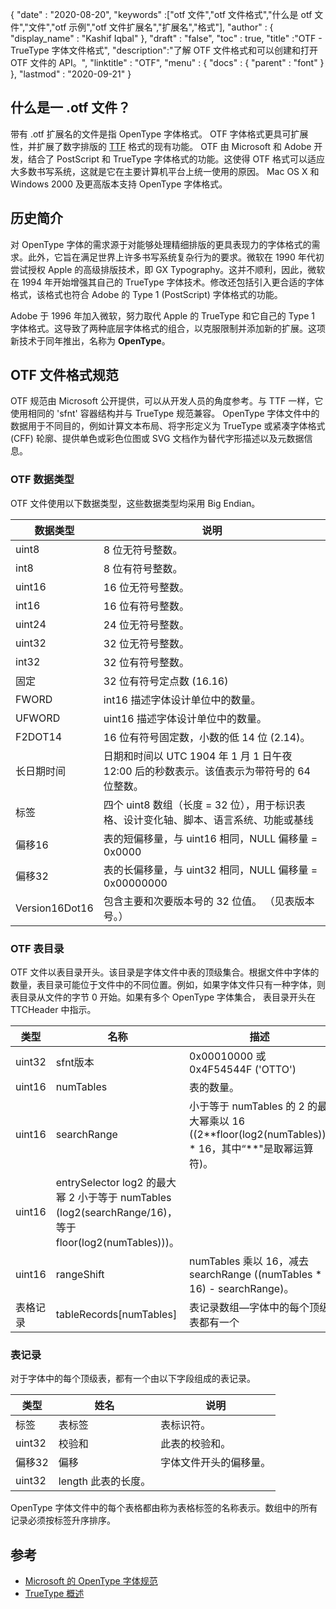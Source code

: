 {
  "date" : "2020-08-20",
  "keywords" :["otf 文件","otf 文件格式","什么是 otf 文件","文件","otf 示例","otf 文件扩展名","扩展名","格式"],
  "author" : {
    "display_name" : "Kashif Iqbal"
},
  "draft" : "false",
  "toc" : true,
  "title" :"OTF - TrueType 字体文件格式",
  "description":"了解 OTF 文件格式和可以创建和打开 OTF 文件的 API。",
  "linktitle" : "OTF",
  "menu" : {
    "docs" : {
      "parent" : "font"
}
},
  "lastmod" : "2020-09-21"
}

## 什么是一 .otf 文件？

带有 .otf 扩展名的文件是指 OpenType 字体格式。 OTF 字体格式更具可扩展性，并扩展了数字排版的 [TTF](/zh/font/ttf/) 格式的现有功能。 OTF 由 Microsoft 和 Adobe 开发，结合了 PostScript 和 TrueType 字体格式的功能。这使得 OTF 格式可以适应大多数书写系统，这就是它在主要计算机平台上统一使用的原因。 Mac OS X 和 Windows 2000 及更高版本支持 OpenType 字体格式。

## 历史简介

对 OpenType 字体的需求源于对能够处理精细排版的更具表现力的字体格式的需求。此外，它旨在满足世界上许多书写系统复杂行为的要求。微软在 1990 年代初尝试授权 Apple 的高级排版技术，即 GX Typography。这并不顺利，因此，微软在 1994 年开始增强其自己的 TrueType 字体技术。修改还包括引入更合适的字体格式，该格式也符合 Adobe 的 Type 1 (PostScript) 字体格式的功能。

Adobe 于 1996 年加入微软，努力取代 Apple 的 TrueType 和它自己的 Type 1 字体格式。这导致了两种底层字体格式的组合，以克服限制并添加新的扩展。这项新技术于同年推出，名称为 **OpenType**。

## OTF 文件格式规范

OTF 规范由 Microsoft 公开提供，可以从开发人员的角度参考。与 TTF 一样，它使用相同的 'sfnt' 容器结构并与 TrueType 规范兼容。 OpenType 字体文件中的数据用于不同目的，例如计算文本布局、将字形定义为 TrueType 或紧凑字体格式 (CFF) 轮廓、提供单色或彩色位图或 SVG 文档作为替代字形描述以及元数据信息。

### OTF 数据类型
OTF 文件使用以下数据类型，这些数据类型均采用 Big Endian。

|数据类型|说明|
---|---|
|uint8| 8 位无符号整数。|
|int8| 8 位有符号整数。|
|uint16| 16 位无符号整数。|
|int16| 16 位有符号整数。|
|uint24| 24 位无符号整数。|
|uint32| 32 位无符号整数。|
|int32| 32 位有符号整数。|
|固定| 32 位有符号定点数 (16.16)|
|FWORD| int16 描述字体设计单位中的数量。
|UFWORD| uint16 描述字体设计单位中的数量。
|F2DOT14| 16 位有符号固定数，小数的低 14 位 (2.14)。|
|长日期时间|日期和时间以 UTC 1904 年 1 月 1 日午夜 12:00 后的秒数表示。该值表示为带符号的 64 位整数。
|标签|四个 uint8 数组（长度 = 32 位），用于标识表格、设计变化轴、脚本、语言系统、功能或基线|
|偏移16|表的短偏移量，与 uint16 相同，NULL 偏移量 = 0x0000|
|偏移32|表的长偏移量，与 uint32 相同，NULL 偏移量 = 0x00000000|
|Version16Dot16|包含主要和次要版本号的 32 位值。 （见表版本号。）|

### OTF 表目录

OTF 文件以表目录开头。该目录是字体文件中表的顶级集合。根据文件中字体的数量，表目录可能位于文件中的不同位置。例如，如果字体文件只有一种字体，则表目录从文件的字节 0 开始。如果有多个 OpenType 字体集合，
表目录开头在 TTCHeader 中指示。

|类型 |名称 |描述|
---|---|---|
|uint32 |sfnt版本| 0x00010000 或 0x4F54544F ('OTTO')|
|uint16| numTables |表的数量。|
|uint16| searchRange |小于等于 numTables 的 2 的最大幂乘以 16 ((2\**floor(log2(numTables))) * 16，其中“**"是取幂运算符)。|
|uint16 |entrySelector log2 的最大幂 2 小于等于 numTables (log2(searchRange/16)，等于 floor(log2(numTables)))。|
|uint16 |rangeShift |numTables 乘以 16，减去 searchRange ((numTables * 16) - searchRange)。|
|表格记录| tableRecords[numTables] |表记录数组—字体中的每个顶级表都有一个|


### 表记录

对于字体中的每个顶级表，都有一个由以下字段组成的表记录。

|类型|姓名|说明|
---|---|---|
|标签|表标签|表标识符。|
|uint32|校验和|此表的校验和。|
|偏移32|偏移|字体文件开头的偏移量。|
|uint32| length 此表的长度。|

OpenType 字体文件中的每个表格都由称为表格标签的名称表示。数组中的所有记录必须按标签升序排序。

## 参考
* [Microsoft 的 OpenType 字体规范](https://learn.microsoft.com/en-us/typography/opentype/spec/overview)
* [TrueType 概述](https://learn.microsoft.com/en-us/typography/truetype/)

